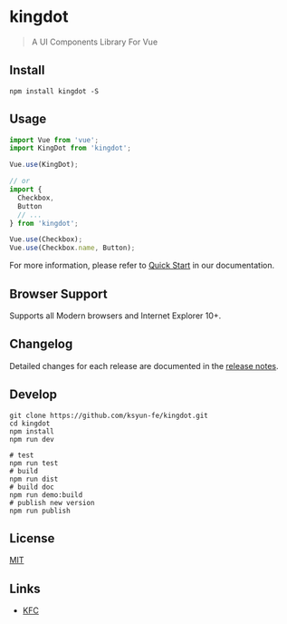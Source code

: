 # kingdot

> A UI Components Library For Vue


## Install
```shell
npm install kingdot -S
```

## Usage
```javascript
import Vue from 'vue';
import KingDot from 'kingdot';

Vue.use(KingDot);

// or
import {
  Checkbox,
  Button
  // ...
} from 'kingdot';

Vue.use(Checkbox);
Vue.use(Checkbox.name, Button);
```

For more information, please refer to [Quick Start](https://goldendecade.github.io/#/zh-CN/component/start) in our documentation.

## Browser Support
  Supports all Modern browsers and Internet Explorer 10+.

## Changelog
Detailed changes for each release are documented in the [release notes](https://github.com/ksyun-fe/kingdot/releases).

## Develop

```shell
git clone https://github.com/ksyun-fe/kingdot.git
cd kingdot
npm install
npm run dev

# test
npm run test
# build
npm run dist
# build doc
npm run demo:build
# publish new version 
npm run publish
```

## License 

[MIT](LICENSE)


## Links

* [KFC](http://ks3-cn-beijing.ksyun.com/bigdata-fe/project/kfc/index.html)
